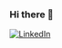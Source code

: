 ### Hi there 👋

<a href="[https://www.linkedin.com/in/anamonteirodias/]"><img alt="LinkedIn" src="https://img.shields.io/badge/LinkedIn-0077B5?style=for-the-badge&logo=linkedin&logoColor=white" /></a>


<!--
**anamdias/anamdias** is a ✨ _special_ ✨ repository because its `README.md` (this file) appears on your GitHub profile.

Here are some ideas to get you started:

- 🔭 I’m currently working on ...
- 🌱 I’m currently learning ...
- 👯 I’m looking to collaborate on ...
- 🤔 I’m looking for help with ...
- 💬 Ask me about ...
- 📫 How to reach me: ...
- 😄 Pronouns: ...
- ⚡ Fun fact: ...
-->
